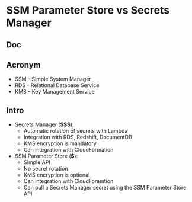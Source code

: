 # SSM Parameter Store vs Secrets Manager

## Doc

## Acronym
* SSM - Simple System Manager
* RDS - Relational Database Service
* KMS - Key Management Service

## Intro
* Secrets Manager (**$$$**):
    * Automatic rotation of secrets with Lambda
    * Integration with RDS, Redshift, DocumentDB
    * KMS encryption is mandatory
    * Can integration with CloudFormation
* SSM Parameter Store (**$**):
    * Simple API
    * No secret rotation
    * KMS encryption is optional
    * Can integration with CloudForamtion
    * Can pull a Secrets Manager secret using the SSM Parameter Store API

